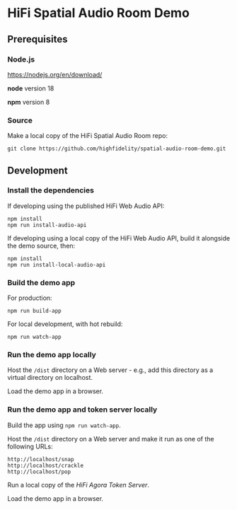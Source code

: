 
# HiFi Spatial Audio Room Demo


## Prerequisites

### Node.js

https://nodejs.org/en/download/

**node** version 18 

**npm** version 8

### Source

Make a local copy of the HiFi Spatial Audio Room repo:
```
git clone https://github.com/highfidelity/spatial-audio-room-demo.git
```


## Development

### Install the dependencies

If developing using the published HiFi Web Audio API:
```
npm install
npm run install-audio-api
```

If developing using a local copy of the HiFi Web Audio API, build it alongside the demo source, then:
```
npm install
npm run install-local-audio-api
```

### Build the demo app


For production:
```
npm run build-app
```

For local development, with hot rebuild:
```
npm run watch-app
```

### Run the demo app locally

Host the `/dist` directory on a Web server - e.g., add this directory as a virtual directory on localhost.

Load the demo app in a browser.

### Run the demo app and token server locally

Build the app using `npm run watch-app`.

Host the `/dist` directory on a Web server and make it run as one of the following URLs:
```
http://localhost/snap
http://localhost/crackle
http://localhost/pop
```

Run a local copy of the *HiFi Agora Token Server*.

Load the demo app in a browser.

